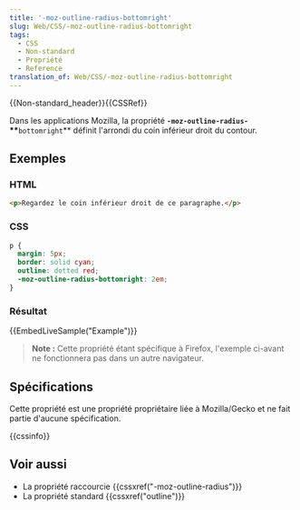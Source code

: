 ```yaml
---
title: '-moz-outline-radius-bottomright'
slug: Web/CSS/-moz-outline-radius-bottomright
tags:
  - CSS
  - Non-standard
  - Propriété
  - Reference
translation_of: Web/CSS/-moz-outline-radius-bottomright
---
```

{{Non-standard_header}}{{CSSRef}}

Dans les applications Mozilla, la propriété **`-moz-outline-radius-`\*\***`bottomright`\*\* définit l'arrondi du coin inférieur droit du contour.

## Exemples

### HTML

```html
<p>Regardez le coin inférieur droit de ce paragraphe.</p>
```

### CSS

```css
p {
  margin: 5px;
  border: solid cyan;
  outline: dotted red;
  -moz-outline-radius-bottomright: 2em;
}
```

### Résultat

{{EmbedLiveSample("Example")}}

> **Note :** Cette propriété étant spécifique à Firefox, l'exemple ci-avant ne fonctionnera pas dans un autre navigateur.

## Spécifications

Cette propriété est une propriété propriétaire liée à Mozilla/Gecko et ne fait partie d'aucune spécification.

{{cssinfo}}

## Voir aussi

- La propriété raccourcie {{cssxref("-moz-outline-radius")}}
- La propriété standard {{cssxref("outline")}}
